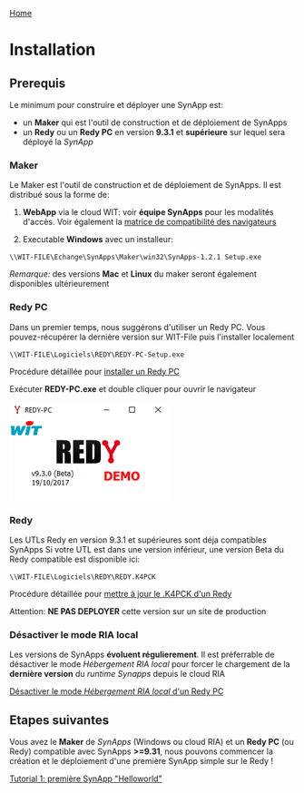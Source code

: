 [Home](sitemap.md)

# Installation

## Prerequis

Le minimum pour construire et déployer une SynApp est:
* un **Maker** qui est l'outil de construction et de déploiement de SynApps
* un **Redy** ou un **Redy PC** en version **9.3.1** et **supérieure** sur lequel sera déployé la *SynApp*

### Maker

Le Maker est l'outil de construction et de déploiement de SynApps. Il est distribué sous la forme de:

1. **WebApp** via le cloud WIT: voir **équipe SynApps** pour les modalités d'accès. Voir également la [matrice de compatibilité des navigateurs](browers.md)

2. Executable **Windows** avec un installeur:
```
\\WIT-FILE\Echange\SynApps\Maker\win32\SynApps-1.2.1 Setup.exe
```
_Remarque:_ des versions **Mac** et **Linux** du maker seront également disponibles ultérieurement

### Redy PC

Dans un premier temps, nous suggérons d'utiliser un Redy PC. Vous pouvez-récupérer la dernière version sur WIT-File puis l'installer localement
```
\\WIT-FILE\Logiciels\REDY\REDY-PC-Setup.exe
```
Procédure détaillée pour [installer un Redy PC](redy/install.md)

Exécuter **REDY-PC.exe** et double cliquer pour ouvrir le navigateur

![RedyPC](assets/redyPCexe.png)

### Redy

Les UTLs Redy en version 9.3.1 et supérieures sont déja compatibles SynApps
Si votre UTL est dans une version inférieur, une version Beta du Redy compatible est disponible ici:
```
\\WIT-FILE\Logiciels\REDY\REDY.K4PCK
```
Procédure détaillée pour [mettre à jour le .K4PCK d'un Redy](redy/install.md)

Attention: **NE PAS DEPLOYER** cette version sur un site de production

### Désactiver le mode RIA local

Les versions de SynApps **évoluent régulierement**. Il est préferrable de désactiver le mode *Hébergement RIA local* pour forcer le chargement de la **dernière version** du *runtime Synapps* depuis le cloud RIA

[Désactiver le mode *Hébergement RIA local* d'un Redy PC](redy/configure.md)

## Etapes suivantes

Vous avez le **Maker** de *SynApps* (Windows ou cloud RIA) et un **Redy PC** (ou Redy) compatible avec SynApps **>=9.31**, nous pouvons commencer la création et le déploiement d'une première SynApp simple sur le Redy !

[Tutorial 1: première SynApp "Helloworld"](tutos/tuto01/index.md)